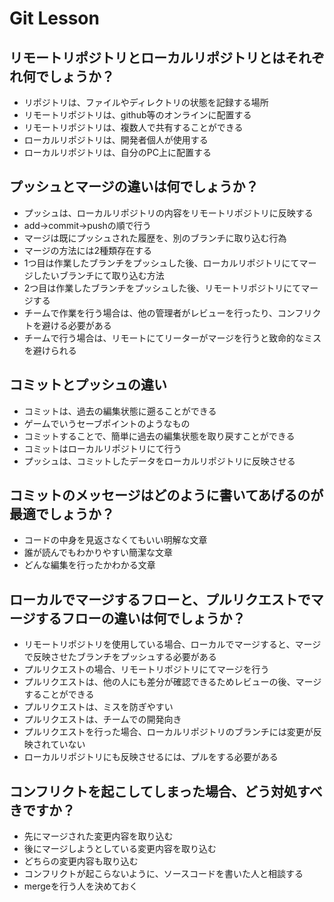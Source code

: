# Git Lesson

## リモートリポジトリとローカルリポジトリとはそれぞれ何でしょうか？
- リポジトリは、ファイルやディレクトリの状態を記録する場所
- リモートリポジトリは、github等のオンラインに配置する
- リモートリポジトリは、複数人で共有することができる
- ローカルリポジトリは、開発者個人が使用する
- ローカルリポジトリは、自分のPC上に配置する


## プッシュとマージの違いは何でしょうか？
- プッシュは、ローカルリポジトリの内容をリモートリポジトリに反映する
- add→commit→pushの順で行う
- マージは既にプッシュされた履歴を、別のブランチに取り込む行為
- マージの方法には2種類存在する
- 1つ目は作業したブランチをプッシュした後、ローカルリポジトリにてマージしたいブランチにて取り込む方法
- 2つ目は作業したブランチをプッシュした後、リモートリポジトリにてマージする
- チームで作業を行う場合は、他の管理者がレビューを行ったり、コンフリクトを避ける必要がある
- チームで行う場合は、リモートにてリーターがマージを行うと致命的なミスを避けられる


## コミットとプッシュの違い
- コミットは、過去の編集状態に遡ることができる
- ゲームでいうセーブポイントのようなもの
- コミットすることで、簡単に過去の編集状態を取り戻すことができる
- コミットはローカルリポジトリにて行う
- プッシュは、コミットしたデータをローカルリポジトリに反映させる


## コミットのメッセージはどのように書いてあげるのが最適でしょうか？
- コードの中身を見返さなくてもいい明解な文章
- 誰が読んでもわかりやすい簡潔な文章
- どんな編集を行ったかわかる文章


## ローカルでマージするフローと、プルリクエストでマージするフローの違いは何でしょうか？
- リモートリポジトリを使用している場合、ローカルでマージすると、マージで反映させたブランチをプッシュする必要がある
- プルリクエストの場合、リモートリポジトリにてマージを行う
- プルリクエストは、他の人にも差分が確認できるためレビューの後、マージすることができる
- プルリクエストは、ミスを防ぎやすい
- プルリクエストは、チームでの開発向き
- プルリクエストを行った場合、ローカルリポジトリのブランチには変更が反映されていない
- ローカルリポジトリにも反映させるには、プルをする必要がある


## コンフリクトを起こしてしまった場合、どう対処すべきですか？
- 先にマージされた変更内容を取り込む
- 後にマージしようとしている変更内容を取り込む
- どちらの変更内容も取り込む
- コンフリクトが起こらないように、ソースコードを書いた人と相談する
- mergeを行う人を決めておく
